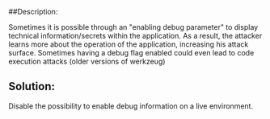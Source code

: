 ##Description:

Sometimes it is possible through an "enabling debug parameter" to display technical
information/secrets within the application. As a result, the attacker learns more about the
operation of the application, increasing his attack surface. Sometimes having a debug flag 
enabled could even lead to code execution attacks (older versions of werkzeug) 

## Solution:

Disable the possibility to enable debug information on a live environment.
